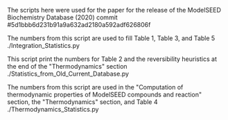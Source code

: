 The scripts here were used for the paper for the release of the ModelSEED Biochemistry Database (2020)
commit #5d1bbb6d231b91a9a632ad2180a592adf626806f

The numbers from this script are used to fill Table 1, Table 3, and Table 5
./Integration_Statistics.py

This script print the numbers for Table 2 and the reversibility heuristics at the end of the "Thermodynamics" section
./Statistics_from_Old_Current_Database.py

The numbers from this script are used in the "Computation of thermodynamic properties of ModelSEED compounds and reaction" section, the "Thermodynamics" section, and Table 4
./Thermodynamics_Statistics.py
